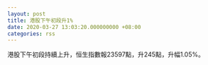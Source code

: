 ```yaml
---
layout: post
title: 港股下午初段升1%
date: 2020-03-27 13:03:20.000000000 +08:00
categories: rss
---
```


港股下午初段持續上升，恒生指數報23597點，升245點，升幅1.05%。
